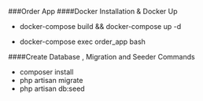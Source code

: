 ###Order App
####Docker Installation & Docker Up
- docker-compose build && docker-compose up -d

- docker-compose exec order_app bash 

####Create Database , Migration and Seeder Commands

- composer install
- php artisan migrate
- php artisan db:seed
